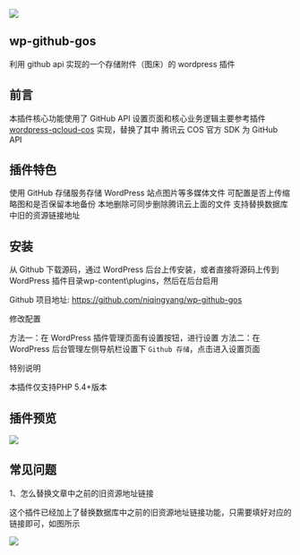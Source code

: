 
![](https://raw.githubusercontent.com/niqingyang/wp-github-gos/master/wp_github_gos.png)

## wp-github-gos
利用 github api 实现的一个存储附件（图床）的 wordpress 插件

## 前言

本插件核心功能使用了 GitHub API
设置页面和核心业务逻辑主要参考插件 [wordpress-qcloud-cos](https://github.com/sy-records/wordpress-qcloud-cos) 实现，替换了其中 腾讯云 COS 官方 SDK 为 GitHub API

## 插件特色

使用 GitHub 存储服务存储 WordPress 站点图片等多媒体文件
可配置是否上传缩略图和是否保留本地备份
本地删除可同步删除腾讯云上面的文件
支持替换数据库中旧的资源链接地址

## 安装

从 Github 下载源码，通过 WordPress 后台上传安装，或者直接将源码上传到 WordPress 插件目录wp-content\plugins，然后在后台启用

Github 项目地址: https://github.com/niqingyang/wp-github-gos

修改配置

方法一：在 WordPress 插件管理页面有设置按钮，进行设置
方法二：在 WordPress 后台管理左侧导航栏设置下 `Github 存储`，点击进入设置页面

特别说明

本插件仅支持PHP 5.4+版本

## 插件预览

![](https://raw.githubusercontent.com/niqingyang/wp-github-gos/master/screenshot-1.png)

## 常见问题

1、怎么替换文章中之前的旧资源地址链接

这个插件已经加上了替换数据库中之前的旧资源地址链接功能，只需要填好对应的链接即可，如图所示

![](https://raw.githubusercontent.com/niqingyang/wp-github-gos/master/screenshot-2.png)

